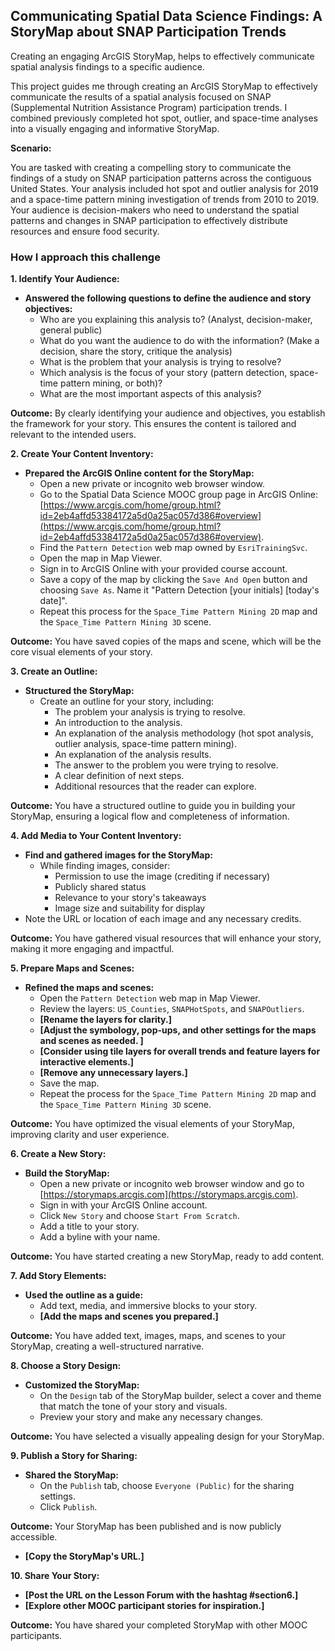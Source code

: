 ## Communicating Spatial Data Science Findings: A StoryMap about SNAP Participation Trends

Creating an engaging ArcGIS StoryMap, helps to effectively communicate spatial analysis findings to a specific audience. 

This project guides me through creating an ArcGIS StoryMap to effectively communicate the results of a spatial analysis focused on SNAP (Supplemental Nutrition Assistance Program) participation trends. I combined previously completed hot spot, outlier, and space-time analyses into a visually engaging and informative StoryMap. 

**Scenario:**

You are tasked with creating a compelling story to communicate the findings of a study on SNAP participation patterns across the contiguous United States. Your analysis included hot spot and outlier analysis for 2019 and a space-time pattern mining investigation of trends from 2010 to 2019.  Your audience is decision-makers who need to understand the spatial patterns and changes in SNAP participation to effectively distribute resources and ensure food security. 

### How I approach this challenge

**1. Identify Your Audience:**

* **Answered the following questions to define the audience and story objectives:**
    * Who are you explaining this analysis to? (Analyst, decision-maker, general public)
    * What do you want the audience to do with the information? (Make a decision, share the story, critique the analysis)
    * What is the problem that your analysis is trying to resolve?
    * Which analysis is the focus of your story (pattern detection, space-time pattern mining, or both)?
    * What are the most important aspects of this analysis? 

**Outcome:** By clearly identifying your audience and objectives, you establish the framework for your story. This ensures the content is tailored and relevant to the intended users.

**2. Create Your Content Inventory:**

* **Prepared the ArcGIS Online content for the StoryMap:**
    * Open a new private or incognito web browser window.
    * Go to the Spatial Data Science MOOC group page in ArcGIS Online: [https://www.arcgis.com/home/group.html?id=2eb4affd53384172a5d0a25ac057d386#overview](https://www.arcgis.com/home/group.html?id=2eb4affd53384172a5d0a25ac057d386#overview).
    * Find the `Pattern Detection` web map owned by `EsriTrainingSvc`.
    * Open the map in Map Viewer. 
    * Sign in to ArcGIS Online with your provided course account.
    * Save a copy of the map by clicking the `Save And Open` button and choosing `Save As`.  Name it "Pattern Detection \[your initials] \[today's date]". 
    * Repeat this process for the `Space_Time Pattern Mining 2D` map and the `Space_Time Pattern Mining 3D` scene. 

**Outcome:** You have saved copies of the maps and scene, which will be the core visual elements of your story.

**3. Create an Outline:**

* **Structured the StoryMap:**
    * Create an outline for your story, including:
        * The problem your analysis is trying to resolve.
        * An introduction to the analysis.
        * An explanation of the analysis methodology (hot spot analysis, outlier analysis, space-time pattern mining).
        * An explanation of the analysis results.
        * The answer to the problem you were trying to resolve.
        * A clear definition of next steps.
        * Additional resources that the reader can explore.

**Outcome:** You have a structured outline to guide you in building your StoryMap, ensuring a logical flow and completeness of information.

**4. Add Media to Your Content Inventory:**

* **Find and gathered images for the StoryMap:**
    * While finding images, consider:
        * Permission to use the image (crediting if necessary)
        * Publicly shared status
        * Relevance to your story's takeaways
        * Image size and suitability for display
* Note the URL or location of each image and any necessary credits.

**Outcome:** You have gathered visual resources that will enhance your story, making it more engaging and impactful.

**5. Prepare Maps and Scenes:**

* **Refined the maps and scenes:**
    * Open the `Pattern Detection` web map in Map Viewer.
    * Review the layers: `US_Counties`, `SNAPHotSpots`, and `SNAPOutliers`.
    * **[Rename the layers for clarity.]**
    * **[Adjust the symbology, pop-ups, and other settings for the maps and scenes as needed. ]**
    * **[Consider using tile layers for overall trends and feature layers for interactive elements.]**
    * **[Remove any unnecessary layers.]**
    * Save the map. 
    * Repeat the process for the `Space_Time Pattern Mining 2D` map and the `Space_Time Pattern Mining 3D` scene.

**Outcome:** You have optimized the visual elements of your StoryMap, improving clarity and user experience.

**6. Create a New Story:**

* **Build the StoryMap:**
    * Open a new private or incognito web browser window and go to [https://storymaps.arcgis.com](https://storymaps.arcgis.com).
    * Sign in with your ArcGIS Online account.
    * Click `New Story` and choose `Start From Scratch`.
    * Add a title to your story. 
    * Add a byline with your name.

**Outcome:** You have started creating a new StoryMap, ready to add content.

**7. Add Story Elements:**

* **Used the outline as a guide:**
    * Add text, media, and immersive blocks to your story.
    * **[Add the maps and scenes you prepared.]**

**Outcome:** You have added text, images, maps, and scenes to your StoryMap, creating a well-structured narrative.

**8. Choose a Story Design:**

* **Customized the StoryMap:**
    * On the `Design` tab of the StoryMap builder, select a cover and theme that match the tone of your story and visuals.
    * Preview your story and make any necessary changes.

**Outcome:** You have selected a visually appealing design for your StoryMap.

**9. Publish a Story for Sharing:**

* **Shared the StoryMap:**
    * On the `Publish` tab, choose `Everyone (Public)` for the sharing settings. 
    * Click `Publish`.

**Outcome:** Your StoryMap has been published and is now publicly accessible.

* **[Copy the StoryMap's URL.]** 

**10. Share Your Story:**

* **[Post the URL on the Lesson Forum with the hashtag #section6.]** 
* **[Explore other MOOC participant stories for inspiration.]** 

**Outcome:** You have shared your completed StoryMap with other MOOC participants. 

